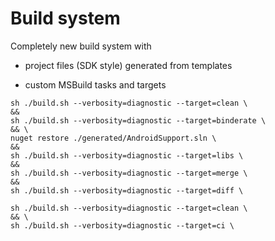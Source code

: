 # Build system

Completely new build system with

*   project files (SDK style) generated from templates

*   custom MSBuild tasks and targets


```
sh ./build.sh --verbosity=diagnostic --target=clean \
&&
sh ./build.sh --verbosity=diagnostic --target=binderate \
&& \
nuget restore ./generated/AndroidSupport.sln \
&&
sh ./build.sh --verbosity=diagnostic --target=libs \
&&
sh ./build.sh --verbosity=diagnostic --target=merge \
&&
sh ./build.sh --verbosity=diagnostic --target=diff \
```


```
sh ./build.sh --verbosity=diagnostic --target=clean \
&& \
sh ./build.sh --verbosity=diagnostic --target=ci \
```